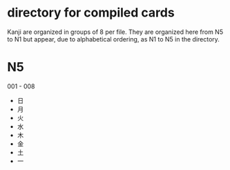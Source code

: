 # directory for compiled cards
Kanji are organized in groups of 8 per file. They are organized here from N5 to N1 but appear, due to alphabetical ordering, as N1 to N5 in the directory.

# N5
001 - 008
- 日
- 月
- 火
- 水
- 木
- 金
- 土
- 一
